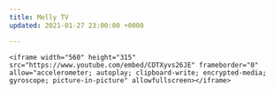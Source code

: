 ```yaml
---
title: Melly TV
updated: 2021-01-27 23:00:00 +0000

---
```

    <iframe width="560" height="315" src="https://www.youtube.com/embed/CDTXyvs26JE" frameborder="0" allow="accelerometer; autoplay; clipboard-write; encrypted-media; gyroscope; picture-in-picture" allowfullscreen></iframe>